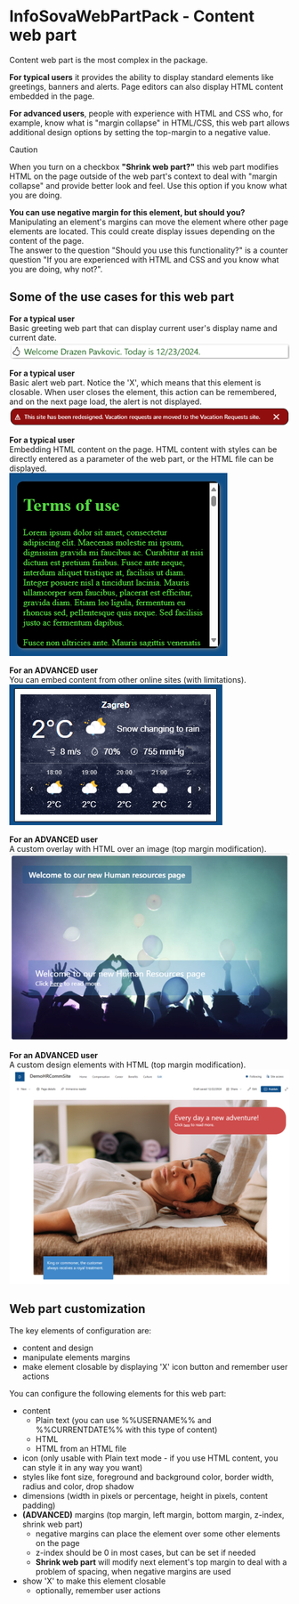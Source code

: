 # InfoSovaWebPartPack - Content web part

Content web part is the most complex in the package.

**For typical users** it provides the ability to display standard elements like greetings, banners and alerts. Page editors can also display HTML content embedded in the page.

**For advanced users**, people with experience with HTML and CSS who, for example, know what is "margin collapse" in HTML/CSS, this web part allows additional design options by setting the top-margin to a negative value.<br/>
> [!CAUTION]
> When you turn on a checkbox **"Shrink web part?"** this web part modifies HTML on the page outside of the web part's context to deal with "margin collapse" and provide better look and feel. Use this option if you know what you are doing.

**You can use negative margin for this element, but should you?**<br/>
Manipulating an element's margins can move the element where other page elements are located. This could create display issues depending on the content of the page.<br/>
The answer to the question "Should you use this functionality?" is a counter question "If you are experienced with HTML and CSS and you know what you are doing, why not?".

## Some of the use cases for this web part

**For a typical user**<br/>
Basic greeting web part that can display current user's display name and current date.<br/>
![Example 1 of the Content web part](ScreenContent1.png)

**For a typical user**<br/>
Basic alert web part. Notice the 'X', which means that this element is closable. When user closes the element, this action can be remembered, and on the next page load, the alert is not displayed.<br/>
![Example 2 of the Content web part](ScreenContent2.png)

**For a typical user**<br/>
Embedding HTML content on the page. HTML content with styles can be directly entered as a parameter of the web part, or the HTML file can be displayed.<br/>
![Example 3 of the Content web part](ScreenContent3.png)

**For an ADVANCED user**<br/>
You can embed content from other online sites (with limitations).<br/>
![Example 4 of the Content web part](ScreenContent4.png)

**For an ADVANCED user**<br/>
A custom overlay with HTML over an image (top margin modification).<br/>
![Example 5 of the Content web part](ScreenContent5.png)

**For an ADVANCED user**<br/>
A custom design elements with HTML (top margin modification).<br/>
![Example 6 of the Content web part](ScreenContent6.png)

## Web part customization

The key elements of configuration are:
- content and design
- manipulate elements margins
- make element closable by displaying 'X' icon button and remember user actions


You can configure the following elements for this web part:
- content
  - Plain text (you can use %%USERNAME%% and %%CURRENTDATE%% with this type of content)
  - HTML
  - HTML from an HTML file
- icon (only usable with Plain text mode - if you use HTML content, you can style it in any way you want)
- styles like font size, foreground and background color, border width, radius and color, drop shadow
- dimensions (width in pixels or percentage, height in pixels, content padding)
- **(ADVANCED)** margins (top margin, left margin, bottom margin, z-index, shrink web part)
  - negative margins can place the element over some other elements on the page
  - z-index should be 0 in most cases, but can be set if needed
  - **Shrink web part** will modify next element's top margin to deal with a problem of spacing, when negative margins are used
- show 'X' to make this element closable
  - optionally, remember user actions
